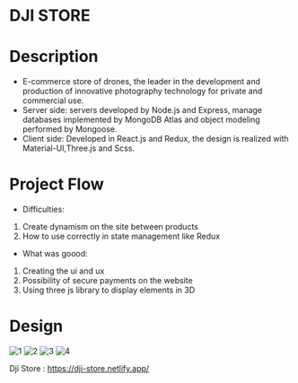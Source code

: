 # DJI STORE
# Description
* E-commerce store of drones, the leader in the development and production of innovative photography technology for private and commercial use.
* Server side: servers developed by Node.js and Express, manage databases implemented by MongoDB Atlas and object modeling performed by Mongoose.
* Client side: Developed in React.js and Redux, the design is realized with Material-UI,Three.js and Scss.
# Project Flow
* Difficulties:
1. Create dynamism on the site between products
2. How to use correctly in state management like Redux
* What was goood:
1. Creating the ui and ux
2. Possibility of secure payments on the website
3. Using three js library to display elements in 3D
#  Design

![1](https://user-images.githubusercontent.com/105584546/204162830-7228ab0e-0573-4aca-8b8b-22822a6206ce.jpg)
![2](https://user-images.githubusercontent.com/105584546/204162835-9c801f2c-514e-4d87-94b3-2cf5322457eb.jpg)
![3](https://user-images.githubusercontent.com/105584546/204162840-6c92ae06-e826-4d10-b124-c74728180297.jpg)
![4](https://user-images.githubusercontent.com/105584546/204162843-f49e7ed0-331d-4979-a686-4d17503d31d7.jpg)

Dji Store : https://dji-store.netlify.app/
